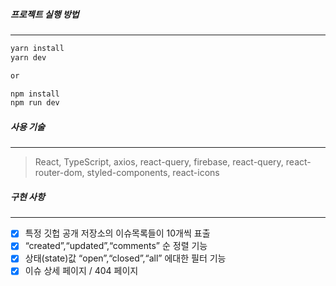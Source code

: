 ##### 프로젝트 실행 방법

---

```javascript
yarn install
yarn dev

or

npm install
npm run dev
```

##### 사용 기술

---

> React, TypeScript, axios, react-query, firebase, react-query, react-router-dom, styled-components, react-icons

##### 구현 사항

---

- [x] 특정 깃헙 공개 저장소의 이슈목록들이 10개씩 표출
      <br />
- [x] “created”,“updated”,“comments” 순 정렬 기능
      <br />
- [x] 상태(state)값 “open”,“closed”,“all” 에대한 필터 기능
      <br />
- [x] 이슈 상세 페이지 / 404 페이지
      <br />
